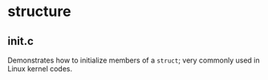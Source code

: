 # structure

## init.c

Demonstrates how to initialize members of a `struct`; very commonly used in Linux 
kernel codes.
